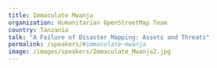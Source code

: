 ```yaml
---
title: Immaculate Mwanja
organization: Humanitarian OpenStreetMap Team
country: Tanzania
talk: "A Failure of Disaster Mapping: Assets and Threats"
permalink: /speakers/#immaculate-mwanja
image: /images/speakers/Immaculate_Mwanja2.jpg
---
```

